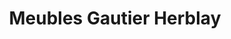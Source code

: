 ---
title: "Meubles Gautier Herblay"
url: /herblay-sur-seine/meubles-gautier-herblay/
shop: meubles
---